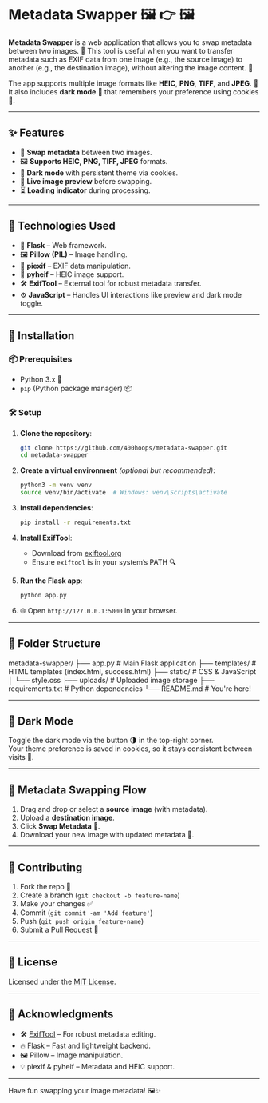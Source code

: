 # Metadata Swapper 🖼️ 👉 🖼️

**Metadata Swapper** is a web application that allows you to swap metadata between two images. 📝 This tool is useful when you want to transfer metadata such as EXIF data from one image (e.g., the source image) to another (e.g., the destination image), without altering the image content. 🧼

The app supports multiple image formats like **HEIC**, **PNG**, **TIFF**, and **JPEG**. 🧩  
It also includes **dark mode** 🌙 that remembers your preference using cookies 🍪.

---

## ✨ Features

- 🔄 **Swap metadata** between two images.
- 🖼️ **Supports HEIC, PNG, TIFF, JPEG** formats.
- 🌚 **Dark mode** with persistent theme via cookies.
- 👀 **Live image preview** before swapping.
- ⏳ **Loading indicator** during processing.

---

## 🧰 Technologies Used

- 🐍 **Flask** – Web framework.
- 🖼️ **Pillow (PIL)** – Image handling.
- 📸 **piexif** – EXIF data manipulation.
- 💾 **pyheif** – HEIC image support.
- 🛠️ **ExifTool** – External tool for robust metadata transfer.
- ⚙️ **JavaScript** – Handles UI interactions like preview and dark mode toggle.

---

## 🚀 Installation

### 📦 Prerequisites

- Python 3.x 🐍
- `pip` (Python package manager) 📦

### 🛠️ Setup

1. **Clone the repository**:
    ```bash
    git clone https://github.com/400hoops/metadata-swapper.git
    cd metadata-swapper
    ```

2. **Create a virtual environment** *(optional but recommended)*:
    ```bash
    python3 -m venv venv
    source venv/bin/activate  # Windows: venv\Scripts\activate
    ```

3. **Install dependencies**:
    ```bash
    pip install -r requirements.txt
    ```

4. **Install ExifTool**:
   - Download from [exiftool.org](https://exiftool.org/)
   - Ensure `exiftool` is in your system’s PATH 🔍

5. **Run the Flask app**:
    ```bash
    python app.py
    ```

6. 🌐 Open `http://127.0.0.1:5000` in your browser.

---

## 📁 Folder Structure

metadata-swapper/
├── app.py # Main Flask application
├── templates/ # HTML templates (index.html, success.html)
├── static/ # CSS & JavaScript
│ └── style.css
├── uploads/ # Uploaded image storage
├── requirements.txt # Python dependencies
└── README.md # You're here!


---

## 🌙 Dark Mode

Toggle the dark mode via the button 🌗 in the top-right corner.  
Your theme preference is saved in cookies, so it stays consistent between visits 🍪.

---

## 🧪 Metadata Swapping Flow

1. Drag and drop or select a **source image** (with metadata).
2. Upload a **destination image**.
3. Click **Swap Metadata** 🔁.
4. Download your new image with updated metadata 💾.

---

## 🤝 Contributing

1. Fork the repo 🍴
2. Create a branch (`git checkout -b feature-name`)
3. Make your changes ✅
4. Commit (`git commit -am 'Add feature'`)
5. Push (`git push origin feature-name`)
6. Submit a Pull Request 🚀

---

## 📜 License

Licensed under the [MIT License](LICENSE).

---

## 🙏 Acknowledgments

- 🛠️ [ExifTool](https://exiftool.org/) – For robust metadata editing.
- 🔥 Flask – Fast and lightweight backend.
- 🖼️ Pillow – Image manipulation.
- 💡 piexif & pyheif – Metadata and HEIC support.

---

Have fun swapping your image metadata! 🖼️✨

